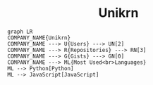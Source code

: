 <h1 align="center">Unikrn</h1>

```mermaid
graph LR
COMPANY_NAME{Unikrn}
COMPANY_NAME ---> U{Users} ---> UN[2]
COMPANY_NAME ---> R{Repositories} ---> RN[3]
COMPANY_NAME ---> G{Gists} ---> GN[0]
COMPANY_NAME ---> ML{Most Used<br>Languages}
ML --> Python[Python]
ML --> JavaScript[JavaScript]
```
